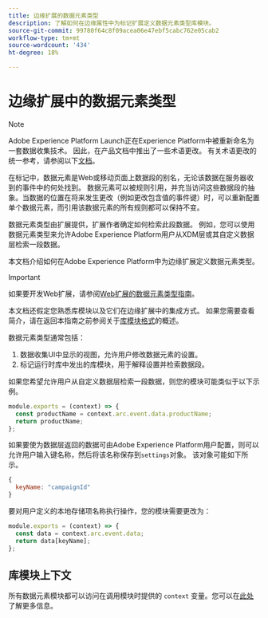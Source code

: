 ```yaml
---
title: 边缘扩展的数据元素类型
description: 了解如何在边缘属性中为标记扩展定义数据元素类型库模块。
source-git-commit: 99780f64c8f09acea06e47ebf5cabc762e05cab2
workflow-type: tm+mt
source-wordcount: '434'
ht-degree: 18%

---
```


# 边缘扩展中的数据元素类型

>[!NOTE]
>
>Adobe Experience Platform Launch正在Experience Platform中被重新命名为一套数据收集技术。 因此，在产品文档中推出了一些术语更改。 有关术语更改的统一参考，请参阅以下[文档](../../term-updates.md)。

在标记中，数据元素是Web或移动页面上数据段的别名，无论该数据在服务器收到的事件中的何处找到。 数据元素可以被规则引用，并充当访问这些数据段的抽象。当数据的位置在将来发生更改（例如更改包含值的事件键）时，可以重新配置单个数据元素，而引用该数据元素的所有规则都可以保持不变。

数据元素类型由扩展提供，扩展作者确定如何检索此段数据。 例如，您可以使用数据元素类型来允许Adobe Experience Platform用户从XDM层或其自定义数据层检索一段数据。

本文档介绍如何在Adobe Experience Platform中为边缘扩展定义数据元素类型。

>[!IMPORTANT]
>
>如果要开发Web扩展，请参阅[Web扩展的数据元素类型指南](../web/data-element-types.md)。
>
>本文档还假定您熟悉库模块以及它们在边缘扩展中的集成方式。 如果您需要查看简介，请在返回本指南之前参阅关于[库模块格式](./format.md)的概述。

数据元素类型通常包括：

1. 数据收集UI中显示的视图，允许用户修改数据元素的设置。
2. 标记运行时库中发出的库模块，用于解释设置并检索数据段。

如果您希望允许用户从自定义数据层检索一段数据，则您的模块可能类似于以下示例。

```js
module.exports = (context) => {
  const productName = context.arc.event.data.productName;
  return productName;
};
```

如果要使为数据层返回的数据可由Adobe Experience Platform用户配置，则可以允许用户输入键名称，然后将该名称保存到`settings`对象。 该对象可能如下所示。

```js
{
  keyName: "campaignId"
}
```

要对用户定义的本地存储项名称执行操作，您的模块需要更改为：

```js
module.exports = (context) => {
  const data = context.arc.event.data;
  return data[keyName];
};
```

## 库模块上下文

所有数据元素模块都可以访问在调用模块时提供的 `context` 变量。您可以在[此处](./context.md)了解更多信息。
